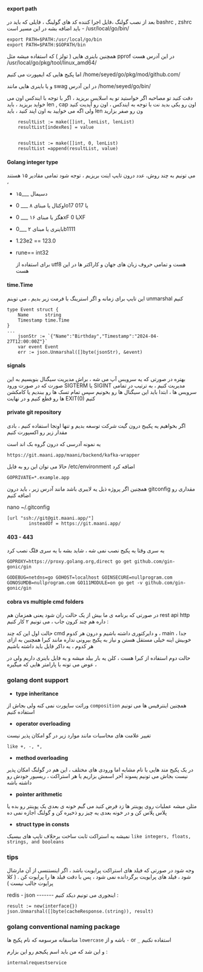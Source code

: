 


#### export path

بعد از نصب گولنگ ،فایل اجرا کننده کد های گولینگ ،  فایلی که باید در bashrc , zshrc  باید اضافه بشه در این مسیر است - /usr/local/go/bin/



	export PATH=$PATH:/usr/local/go/bin
	export PATH=$PATH:$GOPATH/bin
 
همچنین باینری هایی ( تولز ) که استفاده میشه مثل pprof  در این آدرس هست 
/usr/local/go/pkg/tool/linux_amd64/

اما پکیج هایی که ایمپورت می کنیم 
/home/seyed/go/pkg/mod/github.com/


و یا باینری هایی مانند swag در این آدرس 
/home/seyed/go/bin/


دقت کنید تو مصاحبه اگر خواستید تو یه اسلایس بریزید ، اگر با توجه با ایندکس اون می خواید بریزید ، باید len , cap اون رو یکی بدید نت با توجه به ایندکس ، اون رو آپدیت کنید ولی اگه می خوایید به اون اپند کنید ، باید len ون رو صفر بزارید


		resultList := make([]int, lenList, lenList)
  		resultList[indexRes] = value


		resultList := make([]int, 0, lenList)
  		resultList =append(resultList, value)

    

#### Golang integer type
   می تونیم به چند روش، عدد درون تایپ اینت بریزیم ، توجه شود تمامی مقادیر ۱۵ هستند ، 

+ ۱۵___ دسیمال

+ اوکتال یا مبنای ۸ ___ 0o17 یا 017 

+ هگز یا مبنای ۱۶ ___ 0xF یا 0XF

+ باینری یا مبنای ۲ ___0b1111 

+ 1.23e2 == 123.0

+ rune== int32


  برای استفاده از utf8 هست و تمامی حروف زبان های جهان و کاراکتر ها در این هست
 

#### time.Time
این تایپ برای زمانه و اگر استرینگ با فرمت زیر بدیم ، می توینم unmarshal کنیم
```
type Event struct {
    Name      string
    Timestamp time.Time
}
...
    jsonStr := `{"Name":"Birthday","Timestamp":"2024-04-27T12:00:00Z"}`
    var event Event
    err := json.Unmarshal([]byte(jsonStr), &event)
```
#### signals

بهتره در صورتی که یه سرویس آپ می شه ، براش مدیریت سیگنال بنویسیم به این صورت که در صورت ورود SIGTERM یا SIGINT مدیریت کنیم ، به ترتیب در تمامی سرویس ها ، ابتدا باید این سیگنال ها رو بخونیم  سپس تمام تسک ها رو ببندیم یا کامکشن ها رو قطع کنیم و در نهایت EXIT(0) کنیم 

#### private git repository

اگر بخواهیم یه پکیبج درون گیت شرکت توسغه بدیم و تنها اونجا استفاده کنیم ، بادی مقدار زیر رو اکسپورت کنیم

یه نمونه آدرسی که درون گروه بک اند است
```
https://git.maani.app/maani/backend/kafka-wrapper
```
حالا می توان این رو به فایل /etc/environment اضافه کرد 
```
GOPRIVATE=*.example.app
```

همچنین اگر پروژه ذیل یه لایبری باشد مانند آدرس زیر ، باید درون gitconfig مقداری رو اضافه کنیم


nano ~/.gitconfig


```
[url "ssh://git@git.maani.app/"]
        insteadOf = https://git.maani.app/
```

#### 403 - 443 

یه سری وقتا یه پکیج نصب نمی شه ، شاید بشه با یه سری فلگ نصب کرد

`GOPROXY=https://proxy.golang.org,direct go get github.com/gin-gonic/gin`

`GODEBUG=netdns=go GOHOST=localhost GOINSECURE=nullprogram.com GONOSUMDB=nullprogram.com GO111MODULE=on go get -v github.com/gin-gonic/gin`

#### cobra vs multiple cmd folders

در صورتی که برنامه ی ما بیش از یک حالت ران شود یعنی همزمان هم rest api http  داره هم چند کرون جاب  ، می تونیم ۲ کار کنیم :

حالت اول این که چند cmd  و دایرکتوری داشته باشیم و درون هر کدوم ، main جدا ، خوبیش اینه خیلی مستقل هستن و نیاز به پکیج بیرونی نداره مانند کبرا همچنین به ازای هر کدوم ، یه داکر فایل باید داشته باشیم

حالت دوم استفاده از کبرا هست ، کلن یه بار بیلد میشه و یه فایل باینری داریم ولی در عوض می تونه با پارامتر هایی که میگیره ، 

### golang dont support

+ **type inheritance**

وراثت ساپورت نمی کنه ولی بجاش از `composition` همچنین اینترفیس ها می تونیم استفاده کنیم


+ **operator overloading**

تغییر علامت های محاسبات مانند موارد زیر در گو امکان پذیر نیست

`like +, -, *,`

+ **method overloading**

در یک پکیج متد هایی با نام مشابه اما ورودی های مختلف ، این هم در گولنگ امکان پذیر نیست بجاش می تونیم پسوند آخر اسمش بزاریم یا هر استراکت ، ریسیور خودش رو داشته باشه

+ **pointer arithmetic**

مثلن میشه عملیات روی پوینتر ها زد فرض کنید می گیم خونه ی بعدی یک پوینتر رو بده یا پلاس پلاس کن و در خونه بعدی یه چیز رو ذخیره کن و گولنگ اجازه نمی ده

+ **struct type in consts**

نمیشه یه استراکت ثابت ساخت برحلاف تایپ های بیسیک `like integers, floats, strings, and booleans` 


### tips


وجه شود در صورتی که فیلد های استراکت پرایویت باشد ، اگر اینستنسی از آن مارشال شود ، فیلد های پرایویت برگردانده نمی شود ، پس با دقت فیلد ها را پرایوت کن . ( کلا پرایوت جالب نیست )

redis - json ------- اینجوری می تونیم دیکد کنیم :



	result := new(interface{})
	json.Unmarshal([]byte(cacheResponse.(string)), result)
 
### golang conventional naming package

متاسفانه مرسومه که نام پکیج ها `lowercase` باشه و از `-` or `_` استفاده نکنیم

و این شد که من باید اسم پکیجم رو این بزارم :

`internalrequestservice`

